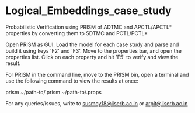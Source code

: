# Logical_Embeddings_case_study
Probabilistic Verification using PRISM of ADTMC and APCTL/APCTL* properties by converting them to SDTMC and PCTL/PCTL*

Open PRISM as GUI. Load the model for each case study and parse and build it using keys 'F2' and 'F3'. Move to the properties bar, and open the properties list. Click on each property and hit 'F5' to verify and view the result.

For PRISM in the command line, move to the PRISM bin, open a terminal and use the following command to view the results at once: 

prism ~/path-to/<file-name>.prism ~/path-to/<property-file>.props

For any queries/issues, write to susmoy18@iiserb.ac.in or arpit@iiserb.ac.in
